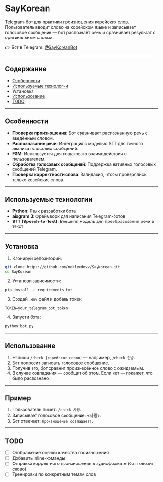 # SayKorean

Telegram-бот для практики произношения корейских слов. Пользователь вводит слово на корейском языке и записывает голосовое сообщение — бот распознаёт речь и сравнивает результат с оригинальным словом.

👉 Бот в Telegram: [@SayKoreanBot](https://t.me/SayKoreanBot)

---

## Содержание
- [Особенности](#особенности)
- [Используемые технологии](#используемые-технологии)
- [Установка](#установка)
- [Использование](#использование)
- [TODO](#todo)

---

## Особенности

- **Проверка произношения**: Бот сравнивает распознанную речь с введённым словом.
- **Распознавание речи**: Интеграция с моделью STT для точного анализа голосовых сообщений.
- **FSM**: Используется для пошагового взаимодействия с пользователем.
- **Обработка голосовых сообщений**: Поддержка нативных голосовых сообщений Telegram.
- **Проверка корректности слова**: Валидация, чтобы проверялись только корейские слова.

---

## Используемые технологии

- **Python**: Язык разработки бота
- **aiogram 3**: Фреймворк для написания Telegram-ботов
- **STT (Speech-to-Text)**: Внешняя модель для преобразования речи в текст

---

## Установка

1. Клонируй репозиторий:

```bash
git clone https://github.com/neklyudovv/SayKorean.git
cd SayKorean
```

2. Установи зависимости:

```bash
pip install -r requirements.txt
```

3. Создай `.env` файл и добавь токен:

```
TOKEN=your_telegram_bot_token
```

4. Запусти бота:

```bash
python bot.py
```

---

## Использование

1. Напиши `/check {корейское слово}` — например, `/check 안녕`.
2. Бот попросит записать голосовое сообщение.
3. Получив его, бот сравнит произнесённое слово с ожидаемым.
4. В случае совпадения — сообщит об этом. Если нет — покажет, что было распознано.

---

## Пример

1. Пользователь пишет: `/check 사랑`.
2. Записывает голосовое сообщение: «사랑».
3. Бот отвечает: `Произношение совпадает!`.

---

## TODO

- [ ] Отображение оценки качества произношения
- [ ] Добавить inline-команды
- [ ] Отправка корректного произношения в аудиоформате (бот говорит слово)
- [ ] Тренировки по конкретным темам слов